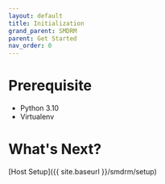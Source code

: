 ```yaml
---
layout: default
title: Initialization
grand_parent: SMDRM
parent: Get Started
nav_order: 0
---
```


# Prerequisite

- Python 3.10
- Virtualenv


# What's Next?

[Host Setup]({{ site.baseurl }}/smdrm/setup)
